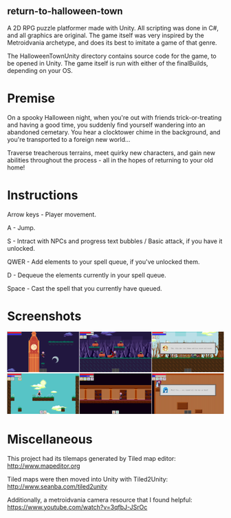 ## return-to-halloween-town
A 2D RPG puzzle platformer made with Unity. All scripting was done in C#, and all graphics are original.
The game itself was very inspired by the Metroidvania archetype, and does its best to imitate a game of that genre.

The HalloweenTownUnity directory contains source code for the game, to be opened in Unity.
The game itself is run with either of the finalBuilds, depending on your OS.

# Premise
On a spooky Halloween night, when you're out with friends trick-or-treating and having a good time, you suddenly find yourself wandering into an abandoned cemetary. You hear a clocktower chime in the background, and you're transported to a foreign new world...

Traverse treacherous terrains, meet quirky new characters, and gain new abilities throughout the process - all in the hopes of returning to your old home!


# Instructions
Arrow keys - Player movement.

A - Jump.

S - Intract with NPCs and progress text bubbles / Basic attack, if you have it unlocked.

QWER - Add elements to your spell queue, if you've unlocked them.

D - Dequeue the elements currently in your spell queue.

Space - Cast the spell that you currently have queued.

# Screenshots
![First set of images](screenshots/123.png)
![Second set of images](screenshots/456.png)

# Miscellaneous
This project had its tilemaps generated by Tiled map editor: http://www.mapeditor.org

Tiled maps were then moved into Unity with Tiled2Unity: http://www.seanba.com/tiled2unity

Additionally, a metroidvania camera resource that I found helpful: https://www.youtube.com/watch?v=3qfbJ-JSrOc
